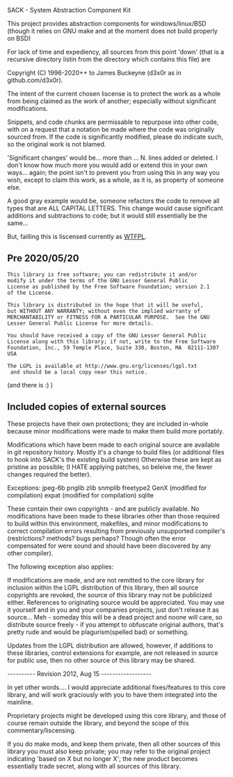 SACK - System Abstraction Component Kit

This project provides abstraction components for windows/linux/BSD (though
it relies on GNU make and at the moment does not build properly on BSD)

For lack of time and expediency, all sources from this point 'down' (that
is a recursive directory listin from the directory which contains this file)
are 

Copyright (C) 1996-2020++ to James Buckeyne (d3x0r as in github.com/d3x0r). 

The intent of the current chosen liscense is to protect the work as a whole
from being claimed as the work of another; especially without significant
modifications.  

Snippets, and code chunks are permissable to repurpose into other code,
with on a request that a notation be made where the code was originally
sourced from.  If the code is significantly modified, please do indicate
such, so the original work is not blamed.  

'Significant changes' would be... more than ... N.  lines added or deleted.
I don't know how much more you would add or extend this in your own ways...
again; the point isn't to prevent you from using this in any way you wish, 
except to claim this work, as a whole, as it is, as property of someone else.

A good gray example would be, someone refactors the code to remove all
types that are ALL CAPITAL LETTERS.  This change would cause significant
additions and subtractions to code; but it would still essentially be the same...

But, failling  this is liscensed currently as [WTFPL](WTFPL.md).


## Pre 2020/05/20
    This library is free software; you can redistribute it and/or
    modify it under the terms of the GNU Lesser General Public
    License as published by the Free Software Foundation; version 2.1
    of the License.

    This library is distributed in the hope that it will be useful,
    but WITHOUT ANY WARRANTY; without even the implied warranty of
    MERCHANTABILITY or FITNESS FOR A PARTICULAR PURPOSE.  See the GNU
    Lesser General Public License for more details.

    You should have received a copy of the GNU Lesser General Public
    License along with this library; if not, write to the Free Software
    Foundation, Inc., 59 Temple Place, Suite 330, Boston, MA  02111-1307  USA

    The LGPL is available at http://www.gnu.org/licenses/lgpl.txt
	 and should be a local copy near this notice.
(and there is :) )

## Included copies of external sources

These projects have their own protections; they are included in-whole
because minor modifications were made to make them build more portably.

Modifications which have been made to each original source are available
in git repository history.  Mostly it's a change to build files (or additional
files to hook into SACK's the existing build system)  Otherwise these are kept
as pristine as possible; (I HATE applying patches, so beleive me, the fewer changes
required the better).

Exceptions: 
   jpeg-6b
   pnglib
   zlib
   snmplib 
   freetype2
   GenX (modified for compilation)
   expat (modified for compilation)
   sqlite
   
   These contain their own copyrights - and are publicly available.
   No modifications have been made to these libraries other 
   than those required to build within this environment, makefiles, 
   and minor modifications to correct compilation errors resulting
   from previously unsupported compiler's (restrictions? methods?
   bugs perhaps?  Though often the error compensated for were sound
   and should have been discovered by any other compiler).
   
   
The following exception also applies:

If modifications are made, and are not remitted to the core library for 
inclusion within the LGPL distribution of this library, then all source 
copyrights are revoked, the source of this library may not be publicized either.
References to originating source would be appreciated.  You may use it
yourself and in you and your companies projects, just don't release it as source... 
Meh - someday this will be a dead project and noone will care, so distribute
source freely - if you attempt to obfuscate original authors, that's pretty rude
and would be plagurism(spelled bad) or something.

Updates from the LGPL distribution are allowed, however, if additions to these
libraries, control extensions for example, are not released in source for public 
use, then no other source of this library may be shared.

---------- Revision 2012, Aug 15 ------------------

In yet other words.... I would appreciate additional fixes/features to this core library, 
and will work graciously with you to have them integrated into the mainline.

Proprietary projects might be developed using this core library, and those of course
remain outside the library, and beyond the scope of this commentary/liscensing.

If you do make mods, and keep them private, then all other
sources of this library you must also keep private; you may refer to the original
project indicating 'based on X but no longer X'; the new product becomes essentially
trade secret, along with all sources of this library.


<change>
